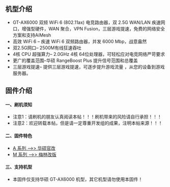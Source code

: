 ## 机型介绍
* GT-AX6000 双频 WiFi 6 (802.11ax) 电竞路由器，双 2.5G WAN/LAN 疾速网口，增强型硬件，WAN 聚合，VPN Fusion，三层游戏提速，免费的网络安全方案和支持AiMesh
* 高效 WiFi 6 – 疾速 WiFi 6 双频路由器，并发 6000 Mbp，战意盎然
* 双2.5G网口– 2500M有线狂速吞吐
* 4核 CPU 超强算力– 2.0GHz 4核 64位处理器，可轻松应对电竞网络严苛要求
* 更广的覆盖范围–华硕 RangeBoost Plus 提升信号范围和总覆盖
* 三层游戏提速– 提供三层游戏提速，可逐步提升游戏流量 ，从您的设备到游戏服务器。

## 固件介绍
#### 一、刷机须知
* 注意1：请刷机的朋友认真阅读本帖！！！刷机带来的风险请自行承担！！！
* 注意2：欢迎转载本帖，但是请一定尊重开发组的成果，注明本帖来源！！！

#### 二、固件特色
* [A 系列 ——>> 华硕官改](/zh/guide/asus/firmware-a.md)
* [M 系列 ——>> 梅林改版](/zh/guide/asus/firmware-m.md)

#### 三、支持机型
* 本固件仅支持华硕 GT-AX6000 机型，其它机型请勿使用本固件！
